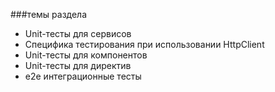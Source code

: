 ###темы раздела 

* Unit-тесты для сервисов
* Специфика тестирования при использовании HttpClient
* Unit-тесты для компонентов
* Unit-тесты для директив
* e2e интеграционные тесты